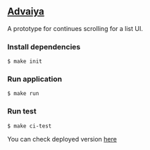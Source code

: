 ## [Advaiya](https://www.advaiya.com/)
A prototype for continues scrolling for a list UI.

### Install dependencies
  ```$ make init```

### Run application
  ```$ make run```

### Run test
  ```$ make ci-test```

You can check deployed version [here](http://cont-scroll.appspot.com/)
